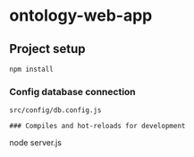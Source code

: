 # ontology-web-app

## Project setup
```
npm install
```

### Config database connection
```
src/config/db.config.js

### Compiles and hot-reloads for development
```
node server.js
